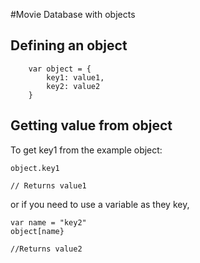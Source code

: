 #Movie Database with objects

## Defining an object

```
    var object = {
        key1: value1,
        key2: value2
    }
```

## Getting value from object

To get key1 from the example object:
```
object.key1

// Returns value1
```

or if you need to use a variable as they key,

```
var name = "key2"
object[name}

//Returns value2
```
